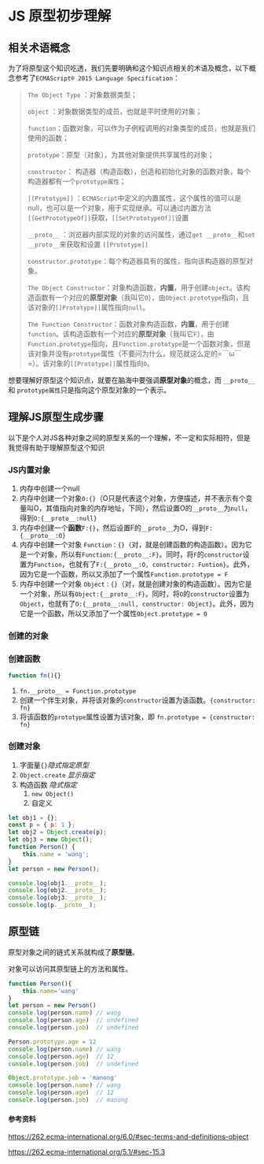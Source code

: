 # JS 原型初步理解

## 相关术语概念

为了将原型这个知识吃透，我们先要明确和这个知识点相关的术语及概念，以下概念参考了`ECMAScript® 2015 Language Specification`：

> `The Object Type` ：对象数据类型；
>
> `object` ：对象数据类型的成员，也就是平时使用的对象；
>
> `function`：函数对象，可以作为子例程调用的对象类型的成员，也就是我们使用的函数；
>
> `prototype`：原型（对象），为其他对象提供共享属性的对象；
>
> `constructor`： 构造器（构造函数），创造和初始化对象的函数对象，每个构造器都有一个`prototype属性`；
>
> `[[Prototype]]` ：`ECMAScript`中定义的内置属性，这个属性的值可以是null，也可以是一个对象，用于实现继承。可以通过内置方法`[[GetPrototypeOf]]`获取，`[[SetPrototypeOf]]`设置
>
> `__proto__` ：浏览器内部实现的对象的访问属性，通过`get __proto__`和`set __proto__`来获取和设置 `[[Prototype]]`
>
> `constructor.prototype`：每个构造器具有的属性，指向该构造器的原型对象。
>
> `The Object Constructor`：对象构造函数，**内置**，用于创建`object`。该构造函数有一个对应的**原型对象**（我叫它`O`），由`Object.prototype`指向，且该对象的`[[Prototype]]`属性指向`null`。
>
> `The Function Constructor`：函数对象构造函数，**内置**，用于创建`function`。该构造函数有一个对应的**原型对象**（我叫它`F`），由`Function.prototype`指向，且`Function.prototype`是一个函数对象，但是该对象并没有`prototype`属性（不要问为什么，规范就这么定的=￣ω￣=）。该对象的`[[Prototype]]`属性指向`O`。

想要理解好原型这个知识点，就要在脑海中要强调**原型对象**的概念，而 `__proto__` 和 `prototype属性`只是指向这个原型对象的一个表示。

## 理解JS原型生成步骤

以下是个人对JS各种对象之间的原型关系的一个理解，不一定和实际相符，但是我觉得有助于理解原型这个知识

### JS内置对象

1. 内存中创建一个null
2. 内存中创建一个对象`O:{}`（O只是代表这个对象，方便描述，并不表示有个变量叫O，其值指向对象的内存地址，下同），然后设置O的`__proto__`为`null`，得到`O:{__proto__:null}`
3. 内存中创建一个**函数**`F:{}`，然后设置F的`__proto__`为O，得到`F:{__proto__:O}`
4. 内存中创建一个对象 `Function：{}`（对，就是创建函数的构造函数）。因为它是一个对象，所以有`Function:{__proto__:F}`。同时，将`F`的`constructor`设置为`Function`，也就有了`F:{__proto__:O, constructor: Funtion}`。此外，因为它是一个函数，所以又添加了一个属性`Function.prototype = F` 
5. 内存中创建一个对象 `Object：{}`（对，就是创建对象的构造函数）。因为它是一个对象，所以有`Object:{__proto__:F}`。同时，将`O`的`constructor`设置为`Object`，也就有了`O:{__proto__:null, constructor: Object}`。此外，因为它是一个函数，所以又添加了一个属性`Object.prototype = O` 

### 创建的对象

### 创建函数

```js
function fn(){}
```

1. `fn.__proto__ = Function.prototype`
2. 创建一个伴生对象，并将该对象的`constructor`设置为该函数。`{constructor: fn}`
3. 将该函数的`prototype`属性设置为该对象，即 `fn.prototype = {constructor: fn}`

### 创建对象

1. 字面量`{}`*隐式指定原型*
2. `Object.create` *显示指定*
3. 构造函数 *隐式指定*
   1. `new Object()` 
   2. 自定义 

```js
let obj1 = {};
const p = { p: 1 };
let obj2 = Object.create(p);
let obj3 = new Object();
function Person() {
    this.name = 'wang';
}
let person = new Person();

console.log(obj1.__proto__);
console.log(obj2.__proto__);
console.log(obj3.__proto__);
console.log(p.__proto__);
```

## 原型链

原型对象之间的链式关系就构成了**原型链**。

对象可以访问其原型链上的方法和属性。

```js
function Person(){
    this.name='wang'
}
let person = new Person()
console.log(person.name) // wang
console.log(person.age)  // undefined
console.log(person.job)  // undefined

Person.prototype.age = 12
console.log(person.name) // wang
console.log(person.age)	 // 12 
console.log(person.job)  // undefined

Object.prototype.job = 'manong'
console.log(person.name) // wang
console.log(person.age)  // 12
console.log(person.job)  // manong
```

#### 参考资料

https://262.ecma-international.org/6.0/#sec-terms-and-definitions-object

https://262.ecma-international.org/5.1/#sec-15.3